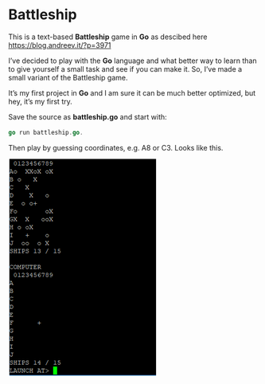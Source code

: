 # Battleship
This is a text-based **Battleship** game in **Go** as descibed here https://blog.andreev.it/?p=3971

I’ve decided to play with the **Go** language and what better way to learn than to give yourself a small task and see if you can make it. 
So, I’ve made a small variant of the Battleship game. 

It’s my first project in **Go** and I am sure it can be much better optimized, but hey, it’s my first try. 

Save the source as **battleship.go** and start with:

```go
go run battleship.go.
```
Then play by guessing coordinates, e.g. A8 or C3. 
Looks like this.

![Battleship](battleship.png)

